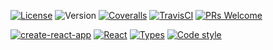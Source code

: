 [![License](https://img.shields.io/github/license/PoliakovMaksym/reactopus.svg)](https://github.com/PoliakovMaksym/reactopus/blob/master/LICENSE)
![Version](https://img.shields.io/badge/version-0.0.1-blue.svg)
[![Coveralls](https://img.shields.io/coveralls/github/PoliakovMaksym/reactopus/master.svg)](https://coveralls.io/github/PoliakovMaksym/reactopus?branch=master)
[![TravisCI](https://img.shields.io/travis/PoliakovMaksym/reactopus/master.svg)](https://travis-ci.org/PoliakovMaksym/reactopus)
[![PRs Welcome](https://img.shields.io/badge/PRs-welcome-green.svg)](https://github.com/PoliakovMaksym/reactopus/pulls)

[![create-react-app](https://img.shields.io/badge/create--react--app-2.1.8-d54b89.svg)](https://github.com/facebook/create-react-app)
[![React](https://img.shields.io/badge/react-16.8.4-blueviolet.svg)](https://reactjs.org/)
[![Types](https://img.shields.io/npm/types/typescript.svg)](https://www.typescriptlang.org/)
[![Code style](https://img.shields.io/badge/styled_with-prettier-ff69b4.svg)](https://github.com/prettier/prettier)
